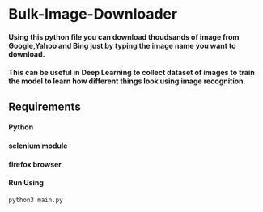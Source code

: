 # Bulk-Image-Downloader

#### Using this python file you can download thoudsands of image from Google,Yahoo and Bing just by typing the image name you want to download.
#### This can be useful in Deep Learning to collect dataset of images to train the model to learn how different things look using image recognition.

## Requirements
#### Python
#### selenium module 
#### firefox browser
#### Run Using
```python3 main.py```
